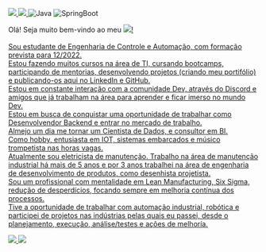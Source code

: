 
[<img src="https://img.shields.io/badge/linkedin-%230077B5.svg?&style=for-the-badge&logo=linkedin&logoColor=white" />](https://www.linkedin.com/in/eliezer-moraes-silva-80b68010b/)<a href="https://wa.me/5519981374137" alt="WhatsApp" target="_blank"> <img src="https://img.shields.io/badge/-WhatsApp-25d366?style=flat-square&labelColor=25d366&logo=whatsapp&logoColor=white&link=https://wa.me/5519981374137"/> </a>![Java](https://img.shields.io/badge/-Java-333333?style=flat&logo=Java&logoColor=007396) ![SpringBoot](https://img.shields.io/badge/-Spring%20Boot-333333?style=flat&logo=spring-boot)
</a>

Olá! Seja muito bem-vindo ao meu <a href="https://github.com/eliezermoraesss" alt="github" target="_blank"><img src="https://img.shields.io/badge/GitHub-000000?&style=flat-square&logo=GitHub&logoColor=white">! <br><br>
Sou estudante de Engenharia de Controle e Automação, com formação prevista para 12/2022. <br>
Estou fazendo muitos cursos na área de TI, cursando bootcamps, participando de mentorias, desenvolvendo projetos (criando meu portifólio) e publicando-os aqui no LinkedIn e GitHub. <br>
Estou em constante interação com a comunidade Dev, através do Discord e amigos que já trabalham na área para aprender e ficar imerso no mundo Dev. <br>
Estou em busca de conquistar uma oportunidade de trabalhar como Desenvolvendor Backend e entrar no mercado de trabalho. <br>
Almejo um dia me tornar um Cientista de Dados, e consultor em BI. <br>
Como hobby, entusiasta em IOT, sistemas embarcados e músico trompetista nas horas vagas. <br>
Atualmente sou eletricista de manutenção. Trabalho na área de manutenção industrial há mais de 5 anos e por 3 anos trabalhei na área de engenharia de desenvolvimento de produtos, como desenhista projetista. <br>
Sou um profissional com mentalidade em Lean Manufacturing, Six Sigma, redução de desperdícios, focando sempre em melhoria contínua dos processos. <br>
Tive a oportunidade de trabalhar com automação industrial, robótica e participei de projetos nas indústrias pelas quais eu passei, desde o planejamento, execução, análise/testes e ações de melhoría.

<img src="https://github-readme-stats.vercel.app/api?username=eliezermoraesss&show_icons=true&theme=tokyonight"/>

<img src="https://github-readme-stats-eight-theta.vercel.app/api/top-langs/?username=eliezermoraesss&layout=compact&langs_count=8&theme=tokyonight&include_all_commits=true&count_private=true"/>

